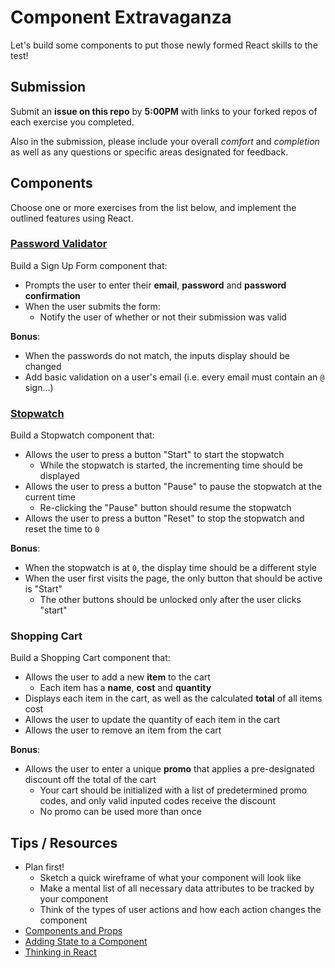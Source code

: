 # Component Extravaganza

Let's build some components to put those newly formed React skills to the test!

## Submission

Submit an **issue on this repo** by **5:00PM** with links to your forked repos of each exercise you completed.

Also in the submission, please include your overall *comfort* and *completion* as well as any questions or specific areas designated for feedback.

## Components

Choose one or more exercises from the list below, and implement the outlined features using React.

### [Password Validator](https://github.com/ga-wdi-exercises/react-password-validator)

Build a Sign Up Form component that:

  - Prompts the user to enter their **email**, **password** and **password confirmation**
  - When the user submits the form:
    - Notify the user of whether or not their submission was valid

**Bonus**:

  - When the passwords do not match, the inputs display should be changed
  - Add basic validation on a user's email (i.e. every email must contain an `@` sign...)

### [Stopwatch](https://github.com/ga-wdi-exercises/react-stopwatch)

Build a Stopwatch component that:

- Allows the user to press a button "Start" to start the stopwatch
  - While the stopwatch is started, the incrementing time should be displayed
- Allows the user to press a button "Pause" to pause the stopwatch at the current time
  - Re-clicking the "Pause" button should resume the stopwatch
- Allows the user to press a button "Reset" to stop the stopwatch and reset the time to `0`

**Bonus**:

- When the stopwatch is at `0`, the display time should be a different style
- When the user first visits the page, the only button that should be active is "Start"
  - The other buttons should be unlocked only after the user clicks "start"

### Shopping Cart

Build a Shopping Cart component that:

- Allows the user to add a new **item** to the cart
  - Each item has a **name**, **cost** and **quantity**
- Displays each item in the cart, as well as the calculated **total** of all items cost
- Allows the user to update the quantity of each item in the cart
- Allows the user to remove an item from the cart

**Bonus**:

- Allows the user to enter a unique **promo** that applies a pre-designated discount off the total of the cart
  - Your cart should be initialized with a list of predetermined promo codes, and only valid inputed codes receive the discount
  - No promo can be used more than once

## Tips / Resources

- Plan first!
  - Sketch a quick wireframe of what your component will look like
  - Make a mental list of all necessary data attributes to be tracked by your component
  - Think of the types of user actions and how each action changes the component
- [Components and Props](https://facebook.github.io/react/docs/components-and-props.html)
- [Adding State to a Component](https://facebook.github.io/react/docs/state-and-lifecycle.html#adding-local-state-to-a-class)
- [Thinking in React](https://facebook.github.io/react/docs/thinking-in-react.html)

